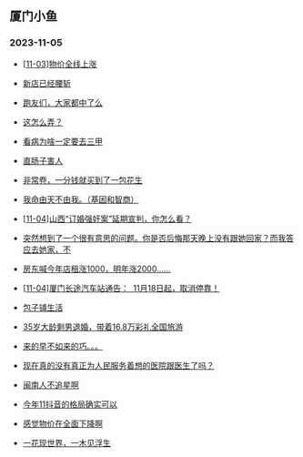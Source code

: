 ## 厦门小鱼 
### 2023-11-05

+ [[11-03]物价全线上涨](http://bbs.xmfish.com/read-htm-tid-18100010.html)

+ [新店已经腰斩](http://bbs.xmfish.com/read-htm-tid-18100094.html)

+ [跑友们，大家都中了么](http://bbs.xmfish.com/read-htm-tid-18100005.html)

+ [这怎么弄？](http://bbs.xmfish.com/read-htm-tid-18100070.html)

+ [看病为啥一定要去三甲](http://bbs.xmfish.com/read-htm-tid-18100113.html)

+ [直肠子害人](http://bbs.xmfish.com/read-htm-tid-18100243.html)

+ [非常卷，一分钱就买到了一包花生](http://bbs.xmfish.com/read-htm-tid-18100170.html)

+ [我命由天不由我。（基因和智商）](http://bbs.xmfish.com/read-htm-tid-18100074.html)

+ [[11-04]山西“订婚强奸案”延期宣判，你怎么看？](http://bbs.xmfish.com/read-htm-tid-18100136.html)

+ [突然想到了一个很有意思的问题。你是否后悔那天晚上没有跟她回家？而我答应去她家，不](http://bbs.xmfish.com/read-htm-tid-18100172.html)

+ [房东喊今年店租涨1000，明年涨2000……](http://bbs.xmfish.com/read-htm-tid-18100371.html)

+ [[11-04]厦门长途汽车站通告：  11月18日起，取消停靠！](http://bbs.xmfish.com/read-htm-tid-18100260.html)

+ [包子铺生活](http://bbs.xmfish.com/read-htm-tid-18100296.html)

+ [35岁大龄剩男退婚，带着16.8万彩礼全国旅游](http://bbs.xmfish.com/read-htm-tid-18100333.html)

+ [来的早不如来的巧。。。](http://bbs.xmfish.com/read-htm-tid-18100321.html)

+ [现在真的没有真正为人民服务着想的医院跟医生了吗？](http://bbs.xmfish.com/read-htm-tid-18100240.html)

+ [闽南人不追星啊](http://bbs.xmfish.com/read-htm-tid-18100355.html)

+ [今年11抖音的格局确实可以](http://bbs.xmfish.com/read-htm-tid-18100346.html)

+ [感觉物价在全面下降啊](http://bbs.xmfish.com/read-htm-tid-18100360.html)

+ [一花现世界，一木见浮生](http://bbs.xmfish.com/read-htm-tid-18100279.html)

